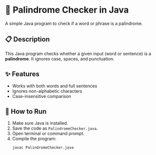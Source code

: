 # 🔁 Palindrome Checker in Java

A simple Java program to check if a word or phrase is a palindrome.

## 📋 Description
This Java program checks whether a given input (word or sentence) is a **palindrome**.
It ignores case, spaces, and punctuation.

## ✨ Features
- Works with both words and full sentences
- Ignores non-alphabetic characters
- Case-insensitive comparison

## 🚀 How to Run

1. Make sure Java is installed.
2. Save the code as `PalindromeChecker.java`.
3. Open terminal or command prompt.
4. Compile the program:
   ```bash
   javac PalindromeChecker.java
    ```